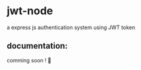 # jwt-node

a express js authentication system using JWT token
## documentation: 
 comming soon ! 🤗
